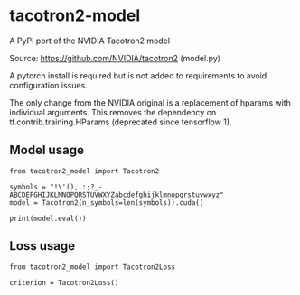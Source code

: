 # tacotron2-model
A PyPI port of the NVIDIA Tacotron2 model

Source: https://github.com/NVIDIA/tacotron2 (model.py)

A pytorch install is required but is not added to requirements to avoid configuration issues.

The only change from the NVIDIA original is a replacement of hparams with individual arguments.
This removes the dependency on tf.contrib.training.HParams (deprecated since tensorflow 1).

## Model usage

```
from tacotron2_model import Tacotron2

symbols = "!\'(),.:;?_- ABCDEFGHIJKLMNOPQRSTUVWXYZabcdefghijklmnopqrstuvwxyz"
model = Tacotron2(n_symbols=len(symbols)).cuda()

print(model.eval())
```

## Loss usage

```
from tacotron2_model import Tacotron2Loss

criterion = Tacotron2Loss()
```
